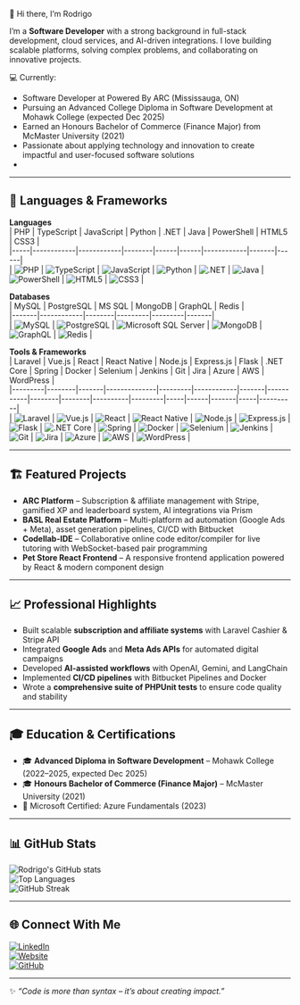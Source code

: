 👋 Hi there, I’m Rodrigo

I’m a **Software Developer** with a strong background in full-stack development, cloud services, and AI-driven integrations. I love building scalable platforms, solving complex problems, and collaborating on innovative projects.

💻 Currently:

- Software Developer at Powered By ARC (Mississauga, ON)
- Pursuing an Advanced College Diploma in Software Development at Mohawk College (expected Dec 2025)
- Earned an Honours Bachelor of Commerce (Finance Major) from McMaster University (2021)
- Passionate about applying technology and innovation to create impactful and user-focused software solutions
- 
---

## 🚀 Languages & Frameworks  

**Languages**  
| PHP | TypeScript | JavaScript | Python | .NET | Java | PowerShell | HTML5 | CSS3 |  
|-----|------------|------------|--------|------|------|------------|-------|------|  
| ![PHP](https://img.shields.io/badge/PHP-777BB4?style=for-the-badge&logo=php&logoColor=white) | ![TypeScript](https://img.shields.io/badge/TypeScript-007ACC?style=for-the-badge&logo=typescript&logoColor=white) | ![JavaScript](https://img.shields.io/badge/JavaScript-F7DF1E?style=for-the-badge&logo=javascript&logoColor=black) | ![Python](https://img.shields.io/badge/Python-3776AB?style=for-the-badge&logo=python&logoColor=white) | ![.NET](https://img.shields.io/badge/.NET-512BD4?style=for-the-badge&logo=dotnet&logoColor=white) | ![Java](https://img.shields.io/badge/Java-ED8B00?style=for-the-badge&logo=java&logoColor=white) | ![PowerShell](https://img.shields.io/badge/PowerShell-5391FE?style=for-the-badge&logo=powershell&logoColor=white) | ![HTML5](https://img.shields.io/badge/HTML5-E34F26?style=for-the-badge&logo=html5&logoColor=white) | ![CSS3](https://img.shields.io/badge/CSS3-1572B6?style=for-the-badge&logo=css3&logoColor=white) |  

**Databases**  
| MySQL | PostgreSQL | MS SQL | MongoDB | GraphQL | Redis |  
|-------|------------|--------|---------|---------|-------|  
| ![MySQL](https://img.shields.io/badge/MySQL-005C84?style=for-the-badge&logo=mysql&logoColor=white) | ![PostgreSQL](https://img.shields.io/badge/PostgreSQL-316192?style=for-the-badge&logo=postgresql&logoColor=white) | ![Microsoft SQL Server](https://img.shields.io/badge/MS%20SQL-CC2927?style=for-the-badge&logo=microsoftsqlserver&logoColor=white) | ![MongoDB](https://img.shields.io/badge/MongoDB-4EA94B?style=for-the-badge&logo=mongodb&logoColor=white) | ![GraphQL](https://img.shields.io/badge/GraphQL-E10098?style=for-the-badge&logo=graphql&logoColor=white) | ![Redis](https://img.shields.io/badge/Redis-DC382D?style=for-the-badge&logo=redis&logoColor=white) |  

**Tools & Frameworks**  
| Laravel | Vue.js | React | React Native | Node.js | Express.js | Flask | .NET Core | Spring | Docker | Selenium | Jenkins | Git | Jira | Azure | AWS | WordPress |  
|---------|--------|-------|--------------|---------|------------|-------|-----------|--------|--------|----------|---------|-----|------|-------|-----|----------|  
| ![Laravel](https://img.shields.io/badge/Laravel-FF2D20?style=for-the-badge&logo=laravel&logoColor=white) | ![Vue.js](https://img.shields.io/badge/Vue.js-35495E?style=for-the-badge&logo=vue.js&logoColor=4FC08D) | ![React](https://img.shields.io/badge/React-20232A?style=for-the-badge&logo=react&logoColor=61DAFB) | ![React Native](https://img.shields.io/badge/React%20Native-20232A?style=for-the-badge&logo=react&logoColor=61DAFB) | ![Node.js](https://img.shields.io/badge/Node.js-43853D?style=for-the-badge&logo=node.js&logoColor=white) | ![Express.js](https://img.shields.io/badge/Express.js-000000?style=for-the-badge&logo=express&logoColor=white) | ![Flask](https://img.shields.io/badge/Flask-000000?style=for-the-badge&logo=flask&logoColor=white) | ![.NET Core](https://img.shields.io/badge/.NET%20Core-512BD4?style=for-the-badge&logo=dotnet&logoColor=white) | ![Spring](https://img.shields.io/badge/Spring-6DB33F?style=for-the-badge&logo=spring&logoColor=white) | ![Docker](https://img.shields.io/badge/Docker-2496ED?style=for-the-badge&logo=docker&logoColor=white) | ![Selenium](https://img.shields.io/badge/Selenium-43B02A?style=for-the-badge&logo=selenium&logoColor=white) | ![Jenkins](https://img.shields.io/badge/Jenkins-D24939?style=for-the-badge&logo=jenkins&logoColor=white) | ![Git](https://img.shields.io/badge/Git-F05032?style=for-the-badge&logo=git&logoColor=white) | ![Jira](https://img.shields.io/badge/Jira-0052CC?style=for-the-badge&logo=jira&logoColor=white) | ![Azure](https://img.shields.io/badge/Azure-0078D4?style=for-the-badge&logo=microsoftazure&logoColor=white) | ![AWS](https://img.shields.io/badge/AWS-FF9900?style=for-the-badge&logo=amazonaws&logoColor=white) | ![WordPress](https://img.shields.io/badge/WordPress-21759B?style=for-the-badge&logo=wordpress&logoColor=white) |  

---

## 🏗️ Featured Projects  

- **ARC Platform** – Subscription & affiliate management with Stripe, gamified XP and leaderboard system, AI integrations via Prism  
- **BASL Real Estate Platform** – Multi-platform ad automation (Google Ads + Meta), asset generation pipelines, CI/CD with Bitbucket  
- **Codellab-IDE** – Collaborative online code editor/compiler for live tutoring with WebSocket-based pair programming  
- **Pet Store React Frontend** – A responsive frontend application powered by React & modern component design  

---

## 📈 Professional Highlights  

- Built scalable **subscription and affiliate systems** with Laravel Cashier & Stripe API  
- Integrated **Google Ads** and **Meta Ads APIs** for automated digital campaigns  
- Developed **AI-assisted workflows** with OpenAI, Gemini, and LangChain  
- Implemented **CI/CD pipelines** with Bitbucket Pipelines and Docker  
- Wrote a **comprehensive suite of PHPUnit tests** to ensure code quality and stability  

---

## 🎓 Education & Certifications  

- 🎓 **Advanced Diploma in Software Development** – Mohawk College (2022–2025, expected Dec 2025)  
- 🎓 **Honours Bachelor of Commerce (Finance Major)** – McMaster University (2021)  
- 📜 Microsoft Certified: Azure Fundamentals (2023)  

---

## 📊 GitHub Stats  

![Rodrigo's GitHub stats](https://github-readme-stats.vercel.app/api?username=YOUR_GITHUB_USERNAME&show_icons=true&theme=radical)  
![Top Languages](https://github-readme-stats.vercel.app/api/top-langs/?username=YOUR_GITHUB_USERNAME&layout=compact&theme=radical)  
![GitHub Streak](https://streak-stats.demolab.com?user=YOUR_GITHUB_USERNAME&theme=radical&hide_border=true)  

---

## 🌐 Connect With Me  

[![LinkedIn](https://img.shields.io/badge/LinkedIn-0A66C2?style=for-the-badge&logo=linkedin&logoColor=white)](https://linkedin.com/)  
[![Website](https://img.shields.io/badge/Website-000000?style=for-the-badge&logo=About.me&logoColor=white)](https://)  
[![GitHub](https://img.shields.io/badge/GitHub-181717?style=for-the-badge&logo=github&logoColor=white)](https://github.com/YOUR_GITHUB_USERNAME)  

---

✨ *“Code is more than syntax – it’s about creating impact.”*  
